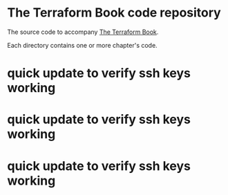 # The Terraform Book code repository

The source code to accompany [The Terraform Book](http://terraformbook.com).

Each directory contains one or more chapter's code.

# quick update to verify ssh keys working
# quick update to verify ssh keys working
# quick update to verify ssh keys working